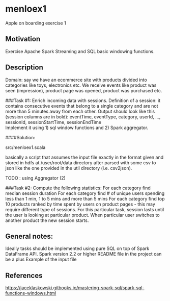 # menloex1
Apple on boarding exercise 1

## Motivation

Exercise Apache Spark Streaming and SQL basic windowing functions.

## Description

Domain: say we have an ecommerce site with products divided into categories like toys, electronics etc. We receive events like product was seen (impression), product page was opened, product was purchased etc. 

###Task #1: 
Enrich incoming data with sessions. Definition of a session: it contains consecutive events that belong to a single category and are not more than 5 minutes away from each other. Output should look like this (session columns are in bold):
eventTime, eventType, category, userId, …, sessionId, sessionStartTime, sessionEndTime  
Implement it using 1) sql window functions and 2) Spark aggregator.

####Solution:

src/menloex1.scala

basically a script that assumes the input file exactly in the format given and stored in hdfs at /user/root/data directory after parsed with some csv to json like the one provided in the util directory (i.e. csv2json). 

TODO : using Aggregator (2)

###Task #2:
Compute the following statistics:
For each category find median session duration
For each category find # of unique users spending less than 1 min, 1 to 5 mins and more than 5 mins
For each category find top 10 products ranked by time spent by users on product pages - this may require different type of sessions. For this particular task, session lasts until the user is looking at particular product. When particular user switches to another product the new session starts.

## General notes:
Ideally tasks should be implemented using pure SQL on top of Spark DataFrame API.
Spark version 2.2 or higher
README file in the project can be a plus 
Example of the input file

## References

https://jaceklaskowski.gitbooks.io/mastering-spark-sql/spark-sql-functions-windows.html
